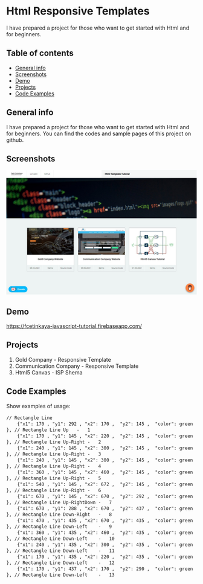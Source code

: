 # Html Responsive Templates
I have prepared a project for those who want to get started with Html and for beginners.


## Table of contents
* [General info](#general-info)
* [Screenshots](#screenshots)
* [Demo](#demo)
* [Projects](#Projects)
* [Code Examples](#code-examples)

## General info
I have prepared a project for those who want to get started with Html and for beginners. You can find the codes and sample pages of this project on github.

## Screenshots
![Example screenshot](index.jpg)


## Demo
https://fcetinkaya-javascript-tutorial.firebaseapp.com/

## Projects
1. Gold Company - Responsive Template
2. Communication Company - Responsive Template
3. Html5 Canvas - ISP Shema 


## Code Examples
Show examples of usage:
```
// Rectangle Line
	{"x1": 170 , "y1": 292 , "x2": 170 ,  "y2": 145 ,  "color": green }, // Rectangle Line Up	-	1
	{"x1": 170 , "y1": 145 , "x2": 220 ,  "y2": 145 ,  "color": green }, // Rectangle Line Up-Right	-	2
	{"x1": 240 , "y1": 145 , "x2": 300 ,  "y2": 145 ,  "color": green }, // Rectangle Line Up-Right	-	3
	{"x1": 240 , "y1": 145 , "x2": 300 ,  "y2": 145 ,  "color": green }, // Rectangle Line Up-Right	-	4
	{"x1": 360 , "y1": 145 , "x2": 460 ,  "y2": 145 ,  "color": green }, // Rectangle Line Up-Right	-	5
	{"x1": 540 , "y1": 145 , "x2": 672 ,  "y2": 145 ,  "color": green }, // Rectangle Line Up-Right	-	6
	{"x1": 670 , "y1": 145 , "x2": 670 ,  "y2": 292 ,  "color": green }, // Rectangle Line Up-RightDown	-	7
	{"x1": 670 , "y1": 288 , "x2": 670 ,  "y2": 437 ,  "color": green }, // Rectangle Line Down-Right	-	8
	{"x1": 470 , "y1": 435 , "x2": 670 ,  "y2": 435 ,  "color": green }, // Rectangle Line Down-Left	-	9
    {"x1": 360 , "y1": 435 , "x2": 460 ,  "y2": 435 ,  "color": green }, // Rectangle Line Down-Left	-	10
    {"x1": 240 , "y1": 435 , "x2": 300 ,  "y2": 435 ,  "color": green }, // Rectangle Line Down-Left	-	11
	{"x1": 170 , "y1": 435 , "x2": 220 ,  "y2": 435 ,  "color": green }, // Rectangle Line Down-Left	-	12	
	{"x1": 170 , "y1": 437 , "x2": 170 ,  "y2": 290 ,  "color": green }, // Rectangle Line Down-Left	-	13	
	

```
